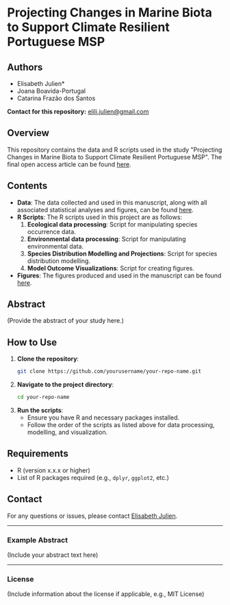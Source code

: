 # Projecting Changes in Marine Biota to Support Climate Resilient Portuguese MSP

## Authors
- Elisabeth Julien* 
- Joana Boavida-Portugal
- Catarina Frazão dos Santos

**Contact for this repository:** [elili.julien@gmail.com](mailto:elili.julien@gmail.com)

## Overview
This repository contains the data and R scripts used in the study "Projecting Changes in Marine Biota to Support Climate Resilient Portuguese MSP". The final open access article can be found [here](xxx).

## Contents
- **Data**: The data collected and used in this manuscript, along with all associated statistical analyses and figures, can be found [here](xxx).
- **R Scripts**: The R scripts used in this project are as follows:
  1. **Ecological data processing**: Script for manipulating species occurrence data.
  2. **Environmental data processing**: Script for manipulating environmental data.
  3. **Species Distribution Modelling and Projections**: Script for species distribution modelling.
  4. **Model Outcome Visualizations**: Script for creating figures.
- **Figures**: The figures produced and used in the manuscript can be found [here](xxx).

## Abstract
(Provide the abstract of your study here.)

## How to Use
1. **Clone the repository**:
    ```sh
    git clone https://github.com/yourusername/your-repo-name.git
    ```
2. **Navigate to the project directory**:
    ```sh
    cd your-repo-name
    ```
3. **Run the scripts**:
    - Ensure you have R and necessary packages installed.
    - Follow the order of the scripts as listed above for data processing, modelling, and visualization.

## Requirements
- R (version x.x.x or higher)
- List of R packages required (e.g., `dplyr`, `ggplot2`, etc.)

## Contact
For any questions or issues, please contact [Elisabeth Julien](mailto:elili.julien@gmail.com).

---

### Example Abstract
(Include your abstract text here)

---

### License
(Include information about the license if applicable, e.g., MIT License)

